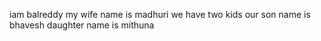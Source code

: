 iam balreddy
my wife name is madhuri
we have two kids
our son name is bhavesh
daughter name is mithuna

 

 
 
